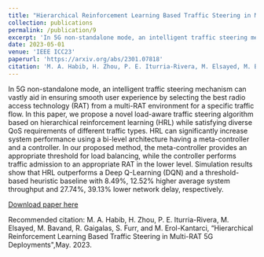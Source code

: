 ```yaml
---
title: "Hierarchical Reinforcement Learning Based Traffic Steering in Multi-RAT 5G Deployments (Best Paper Award)"
collection: publications
permalink: /publication/9
excerpt: 'In 5G non-standalone mode, an intelligent traffic steering mechanism can vastly aid in ensuring smooth user experience by selecting the best radio access technology (RAT) from a multi-RAT environment for a specific traffic flow. In this paper, we propose a novel load-aware traffic steering algorithm based on hierarchical reinforcement learning (HRL) while satisfying diverse QoS requirements of different traffic types. HRL can significantly increase system performance using a bi-level architecture having a meta-controller and a controller. In our proposed method, the meta-controller provides an appropriate threshold for load balancing, while the controller performs traffic admission to an appropriate RAT in the lower level. Simulation results show that HRL outperforms a Deep Q-Learning (DQN) and a threshold-based heuristic baseline with 8.49%, 12.52% higher average system throughput and 27.74%, 39.13% lower network delay, respectively.'
date: 2023-05-01
venue: 'IEEE ICC23'
paperurl: 'https://arxiv.org/abs/2301.07818'
citation: 'M. A. Habib, H. Zhou, P. E. Iturria-Rivera, M. Elsayed, M. Bavand, R. Gaigalas, S. Furr, and M. Erol-Kantarci, “Hierarchical Reinforcement Learning Based Traffic Steering in Multi-RAT 5G Deployments",May. 2023.'
---
```

In 5G non-standalone mode, an intelligent traffic steering mechanism can vastly aid in ensuring smooth user experience by selecting the best radio access technology (RAT) from a multi-RAT environment for a specific traffic flow. In this paper, we propose a novel load-aware traffic steering algorithm based on hierarchical reinforcement learning (HRL) while satisfying diverse QoS requirements of different traffic types. HRL can significantly increase system performance using a bi-level architecture having a meta-controller and a controller. In our proposed method, the meta-controller provides an appropriate threshold for load balancing, while the controller performs traffic admission to an appropriate RAT in the lower level. Simulation results show that HRL outperforms a Deep Q-Learning (DQN) and a threshold-based heuristic baseline with 8.49%, 12.52% higher average system throughput and 27.74%, 39.13% lower network delay, respectively.

[Download paper here](https://arxiv.org/abs/2301.07818)

Recommended citation: M. A. Habib, H. Zhou, P. E. Iturria-Rivera, M. Elsayed, M. Bavand, R. Gaigalas, S. Furr, and M. Erol-Kantarci, “Hierarchical Reinforcement Learning Based Traffic Steering in Multi-RAT 5G Deployments",May. 2023.